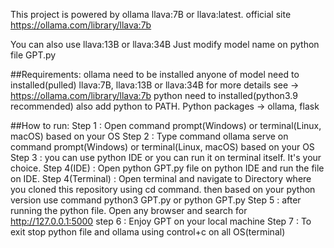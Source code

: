 This project is powered by ollama llava:7B or llava:latest. 
official site https://ollama.com/library/llava:7b

You can also use llava:13B or llava:34B
Just modify model name on python file GPT.py 


##Requirements:
ollama need to be installed
anyone of model need to installed(pulled) llava:7B, llava:13B or llava:34B for more details see -> https://ollama.com/library/llava:7b
python need to installed(python3.9 recommended) also add python to PATH.
Python packages -> ollama, flask


##How to run:
Step 1 : Open command prompt(Windows) or terminal(Linux, macOS) based on your OS
Step 2 : Type command ollama serve on command prompt(Windows) or terminal(Linux, macOS) based on your OS
Step 3 : you can use python IDE or you can run it on terminal itself. It's your choice.
Step 4(IDE) : Open python GPT.py file on python IDE and run the file on IDE.
Step 4(Terminal) : Open terminal and navigate to Directory where you cloned this repository using cd command.
                    then based on your python version use command python3 GPT.py or python GPT.py
Step 5 : after running the python file. Open any browser and search for http://127.0.0.1:5000
step 6 : Enjoy GPT on your local machine
Step 7 : To exit stop python file and ollama using control+c on all OS(terminal)  
